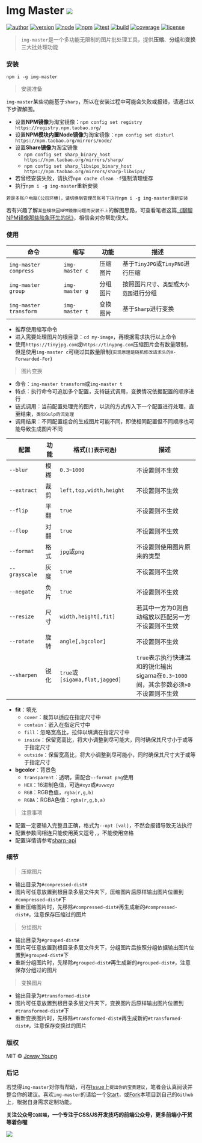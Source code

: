 # Img Master <img src="https://img.shields.io/badge/img--master-多功能无限制的图片批处理工具-66f.svg">

[![author](https://img.shields.io/badge/author-JowayYoung-f66.svg)](https://github.com/JowayYoung/img-master)
[![version](https://img.shields.io/badge/version-0.0.1-f66.svg)](https://github.com/JowayYoung/img-master)
[![node](https://img.shields.io/badge/node-%3E%3D%2010.0.0-3c9.svg)](https://github.com/JowayYoung/img-master)
[![npm](https://img.shields.io/badge/npm-%3E%3D%205.6.0-3c9.svg)](https://github.com/JowayYoung/img-master)
[![test](https://img.shields.io/badge/test-passing-f90.svg)](https://github.com/JowayYoung/img-master)
[![build](https://img.shields.io/badge/build-passing-f90.svg)](https://github.com/JowayYoung/img-master)
[![coverage](https://img.shields.io/badge/coverage-100%25-09f.svg)](https://github.com/JowayYoung/img-master)
[![license](https://img.shields.io/badge/license-MIT-09f.svg)](https://github.com/JowayYoung/img-master)

> `img-master`是一个多功能无限制的图片批处理工具，提供**压缩**、**分组**和**变换**三大批处理功能

### 安装

`npm i -g img-master`

> 安装准备

`img-master`某些功能基于`sharp`，所以在安装过程中可能会失败或报错，请通过以下步骤解围。

- 设置**NPM镜像**为淘宝镜像：`npm config set registry https://registry.npm.taobao.org/`
- 设置**NPM模块内置Node镜像**为淘宝镜像：`npm config set disturl https://npm.taobao.org/mirrors/node/`
- 设置**Share镜像**为淘宝镜像
	- `npm config set sharp_binary_host https://npm.taobao.org/mirrors/sharp/`
	- `npm config set sharp_libvips_binary_host https://npm.taobao.org/mirrors/sharp-libvips/`
- 若曾经安装失败，请执行`npm cache clean -f`强制清理缓存
- 执行`npm i -g img-master`重新安装

```!
若是多账户电脑(公司环境)，请切换到管理员账号下执行npm i -g img-master重新安装
```

若有兴趣了解`某些模块因NPM镜像问题而安装不上`的解围思路，可查看笔者这篇[《聊聊NPM镜像那些险象环生的坑》](https://juejin.im/post/5edf60d4f265da76b559b6ac)，相信会对你帮助很大。

### 使用

命令|缩写|功能|描述
-|-|-|-
`img-master compress`|`img-master c`|压缩图片|基于`TinyJPG`或`TinyPNG`进行压缩
`img-master group`|`img-master g`|分组图片|按照图片`尺寸`、`类型`或`大小范围`进行分组
`img-master transform`|`img-master t`|变换图片|基于`Sharp`进行变换

- 推荐使用缩写命令
- 进入需要处理图片的根目录：`cd my-image`，再根据需求执行以上命令
- 使用`https://tinyjpg.com`或`https://tinypng.com`压缩图片会有数量限制，但是使用`img-master c`可绕过其数量限制(`实现原理是随机修改请求头的X-Forwarded-For`)

> 图片变换

- 命令：`img-master transform`或`img-master t`
- 特点：执行命令可追加多个配置，支持链式调用，变换情况依据配置的顺序进行
- 链式调用：当前配置处理完的图片，以流的方式传入下一个配置进行处理，直至结束，`类似Gulp的流处理`
- 调用结果：不同配置组合的生成图片可能不同，即使相同配置但不同顺序也可能导致生成图片不同

配置|功能|格式(`[]表示可选`)|描述
-|-|-|-
`--blur`|模糊|`0.3~1000`|不设置则不生效
`--extract`|裁剪|`left,top,width,height`|不设置则不生效
`--flip`|平翻|`true`|不设置则不生效
`--flop`|对翻|`true`|不设置则不生效
`--format`|格式|`jpg`或`png`|不设置则使用图片原来的类型
`--grayscale`|灰度|`true`|不设置则不生效
`--negate`|负片|`true`|不设置则不生效
`--resize`|尺寸|`width,height[,fit]`|若其中一方为0则自动缩放以匹配另一方<br>不设置则不生效
`--rotate`|旋转|`angle[,bgcolor]`|不设置则不生效
`--sharpen`|锐化|`true`或`[sigama,flat,jagged]`|`true`表示执行快速温和的锐化输出<br>sigama在`0.3~1000`间，其余参数必须`>0`<br>不设置则不生效

- **fit**：填充
	- `cover`：裁剪以适应在指定尺寸中
	- `contain`：嵌入在指定尺寸中
	- `fill`：忽略宽高比，拉伸以填满在指定尺寸中
	- `inside`：保留宽高比，将大小调整到尽可能大，同时确保其尺寸小于或等于指定尺寸
	- `outside`：保留宽高比，将大小调整到尽可能小，同时确保其尺寸大于或等于指定尺寸
- **bgcolor**：背景色
	- `transparent`：透明，需配合`--format png`使用
	- `HEX`：16进制色值，可选`#xyz`或`#uvwxyz`
	- `RGB`：RGB色值，`rgba(r,g,b)`
	- `RGBA`：RGBA色值：`rgba(r,g,b,a)`

> 注意事项

- 配置一定要输入完整且正确，格式为`--opt [val]`，不然会报错导致无法执行
- 配置参数间相连只能使用英文逗号`,`，不能使用空格
- 配置详情请参考[sharp-api](https://sharp.pixelplumbing.com/api-constructor)

### 细节

> 压缩图片

- 输出目录为`#compressed-dist#`
- 图片可任意放置到根目录多层文件夹下，压缩图片后原样输出图片位置到`#compressed-dist#`下
- 重新压缩图片时，先移除`#compressed-dist#`再生成新的`#compressed-dist#`，注意保存压缩过的图片

> 分组图片

- 输出目录为`#grouped-dist#`
- 图片可任意放置到根目录多层文件夹下，分组图片后按照分组依据输出图片位置到`#grouped-dist#`下
- 重新分组图片时，先移除`#grouped-dist#`再生成新的`#grouped-dist#`，注意保存分组过的图片

> 变换图片

- 输出目录为`#transformed-dist#`
- 图片可任意放置到根目录多层文件夹下，变换图片后原样输出图片位置到`#transformed-dist#`下
- 重新变换图片时，先移除`#transformed-dist#`再生成新的`#transformed-dist#`，注意保存变换过的图片

### 版权

MIT © [Joway Young](https://github.com/JowayYoung)

### 后记

若觉得`img-master`对你有帮助，可在[Issue](https://github.com/JowayYoung/img-master/issues)上`提出你的宝贵建议`，笔者会认真阅读并整合你的建议。喜欢`img-master`的请给一个[Start](https://github.com/JowayYoung/img-master)，或[Fork](https://github.com/JowayYoung/img-master)本项目到自己的`Github`上，根据自身需求定制功能。

**关注公众号`IQ前端`，一个专注于CSS/JS开发技巧的前端公众号，更多前端小干货等着你喔**

![](https://yangzw.vip/static/frontend/account/IQ前端公众号.jpg)